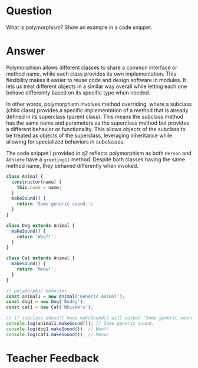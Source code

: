 # Question
What is polymorphism? Show an example in a code snippet.

# Answer
Polymorphism allows different classes to share a common interface or method name, while each class provides its own implementation. This flexibility makes it easier to reuse code and design software in modules. It lets us treat different objects in a similar way overall while letting each one behave differently based on its specific type when needed. 

In other words, polymorphism involves method overriding, where a subclass (child class) provides a specific implementation of a method that is already defined in its superclass (parent class). This means the subclass method has the same name and parameters as the superclass method but provides a different behavior or functionality. This allows objects of the subclass to be treated as objects of the superclass, leveraging inheritance while allowing for specialized behaviors in subclasses.

The code snippet I provided in q2 reflects polymorphism as both `Person` and `Athlete` have a `greeting()` method. Despite both classes having the same method name, they behaved differently when invoked. 

```js
class Animal {
  constructor(name) {
    this.name = name;
  }
  makeSound() {
    return 'Some generic sound.';
  }
}

class Dog extends Animal {
  makeSound() {
    return 'Woof!';
  }
}

class Cat extends Animal {
  makeSound() {
    return 'Meow!';
  }
}

// polymorphic behavior
const animal1 = new Animal('Generic Animal');
const dog1 = new Dog('Buddy');
const cat1 = new Cat('Whiskers');

// if subclass doesn't have makeSound() will output "Some generic sound."
console.log(animal1.makeSound()); // Some generic sound.
console.log(dog1.makeSound()); // Woof! 
console.log(cat1.makeSound()); // Meow!

```

# Teacher Feedback